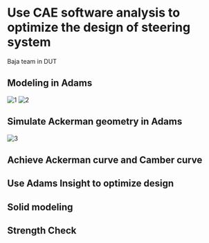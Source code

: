 # Use CAE software analysis to optimize the design of steering system
Baja team in DUT

## Modeling in Adams

![1](https://user-images.githubusercontent.com/48986602/141648943-e7f3a221-8ce0-46bd-834f-96b5854c1e4d.jpg)
![2](https://user-images.githubusercontent.com/48986602/141648948-b83c9aec-4348-4a5f-bea5-1e234eaf1b1c.jpg)

## Simulate Ackerman geometry in Adams

![3](https://user-images.githubusercontent.com/48986602/141648965-b2cde576-d215-4fd6-b4e1-a267d2ffbe73.jpg)

## Achieve Ackerman curve and Camber curve



## Use Adams Insight to optimize design



## Solid modeling



## Strength Check



